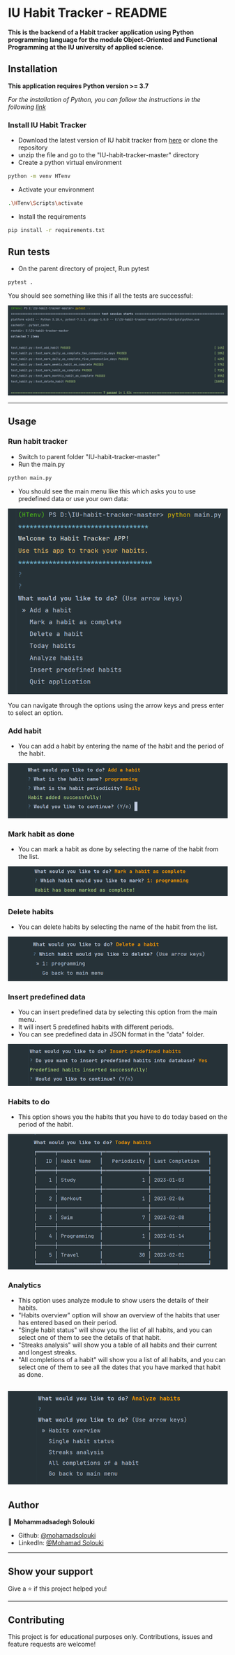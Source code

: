 IU Habit Tracker - README
====================================================================================    
**This is the backend of a Habit tracker application using Python programming language for the module Object-Oriented and 
Functional Programming at the IU university of applied science.**

## Installation
**This application requires Python version >= 3.7**

*For the installation of Python, you can follow the instructions in the following [link](https://www.python.org/downloads/)*


### Install IU Habit Tracker

- Download the latest version of IU habit tracker from 
[here](https://github.com/mohamadsolouki/IU-habit-tracker/archive/refs/heads/main.zip) or clone the repository 
- unzip the file and go to the "IU-habit-tracker-master" directory
- Create a python virtual environment

``` sh
python -m venv HTenv
```

- Activate your environment

``` sh
.\HTenv\Scripts\activate
```

- Install the requirements

``` sh
pip install -r requirements.txt
```

## Run tests

- On the parent directory of project, Run pytest

``` sh
pytest .
```

You should see something like this if all the tests are successful:

![Tests](docs/test.png)

---
## Usage

### Run habit tracker

- Switch to parent folder "IU-habit-tracker-master"
- Run the main.py

``` sh
python main.py
```

- You should see the main menu like this which asks you to use predefined data or use your own data:

![Main menu](docs/main_menu.png)

You can navigate through the options using the arrow keys and press enter to select an option.
 
### Add habit
- You can add a habit by entering the name of the habit and the period of the habit.

![Add habit](docs/add_habit.png)

### Mark habit as done
- You can mark a habit as done by selecting the name of the habit from the list.

![Mark habit as done](docs/mark_habit.png)

### Delete habits
- You can delete habits by selecting the name of the habit from the list.

![Delete habits](docs/delete_habit.png)

### Insert predefined data
- You can insert predefined data by selecting this option from the main menu.
- It will insert 5 predefined habits with different periods.
- You can see predefined data in JSON format in the "data" folder.

![Insert predefined data](docs/predefined.png)

### Habits to do
- This option shows you the habits that you have to do today based on the period of the habit.

![Habits to do](docs/todo.png)

### Analytics
- This option uses analyze module to show users the details of their habits.
- "Habits overview" option will show an overview of the habits that user has entered based on their period.
- "Single habit status" will show you the list of all habits, and you can select one of them to see the details of that habit.
- "Streaks analysis" will show you a table of all habits and their current and longest streaks.
- "All completions of a habit" will show you a list of all habits, and you can select one of them to see all the dates that you have marked that habit as done.

![Analytics](docs/analyze.png)
---

## Author

👤 **Mohammadsadegh Solouki**

* Github: [@mohamadsolouki](https://github.com/mohamadsolouki)
* LinkedIn: [@Mohamad Solouki](https://linkedin.com/in/mohamadsolouki)

---
## Show your support

Give a ⭐️ if this project helped you! 

---
## Contributing
This project is for educational purposes only. Contributions, issues and feature requests are welcome!
